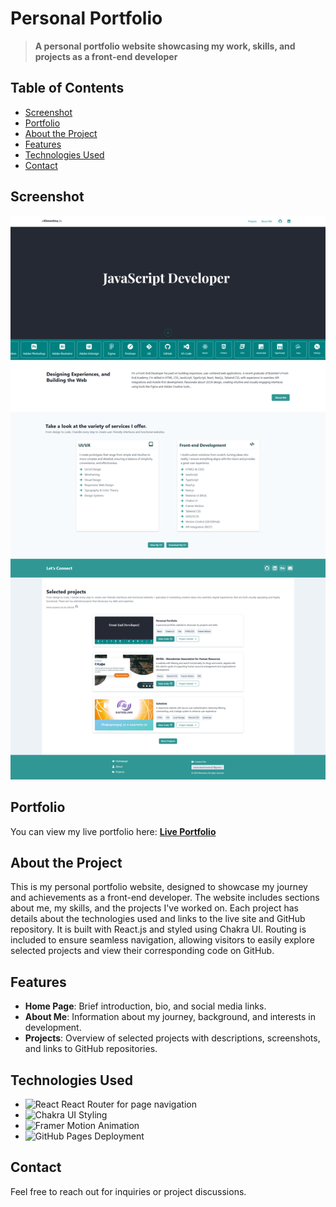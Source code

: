 # Personal Portfolio

> **A personal portfolio website showcasing my work, skills, and projects as a front-end developer**

## Table of Contents

- [Screenshot](#screenshot)
- [Portfolio](#portfolio)
- [About the Project](#about-the-project)
- [Features](#features)
- [Technologies Used](#technologies-used)
- [Contact](#contact)

## Screenshot

![Portfolio Screenshot](/public/screenshot.png)

## Portfolio

You can view my live portfolio here: [**Live Portfolio**](https://klimentina2709.github.io/My-Portfolio/)

## About the Project

This is my personal portfolio website, designed to showcase my journey and achievements as a front-end developer. The website includes sections about me, my skills, and the projects I've worked on. Each project has details about the technologies used and links to the live site and GitHub repository. It is built with React.js and styled using Chakra UI. Routing is included to ensure seamless navigation, allowing visitors to easily explore selected projects and view their corresponding code on GitHub.

## Features

- **Home Page**: Brief introduction, bio, and social media links.
- **About Me**: Information about my journey, background, and interests in development.
- **Projects**: Overview of selected projects with descriptions, screenshots, and links to GitHub repositories.

## Technologies Used

- ![React](https://img.shields.io/badge/Frontend-React-blue?logo=react&logoColor=white) React Router for page navigation
- ![Chakra UI](https://img.shields.io/badge/Chakra%20UI-blueviolet?logo=chakraui&logoColor=white) Styling
- ![Framer Motion](https://img.shields.io/badge/Framer%20Motion-ff69b4?logo=framermotion&logoColor=white) Animation
- ![GitHub Pages](https://img.shields.io/badge/GitHub%20Pages-black?logo=github&logoColor=white) Deployment

## Contact

Feel free to reach out for inquiries or project discussions.
